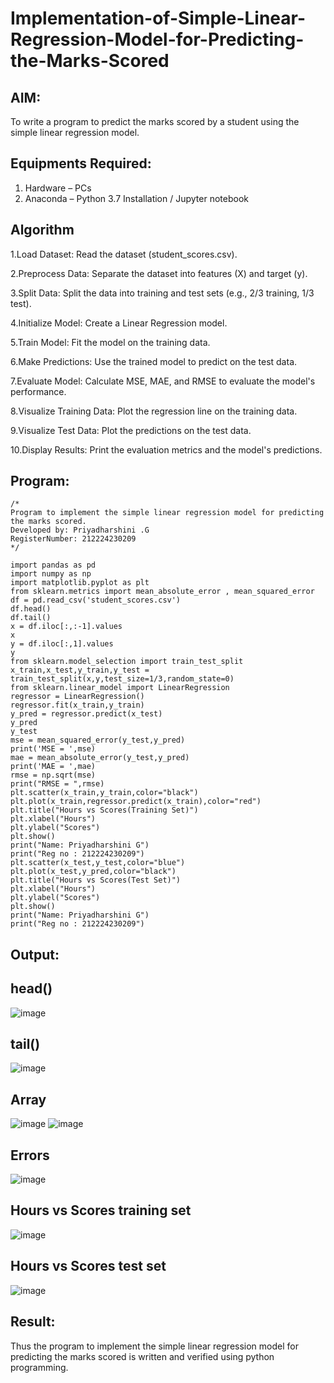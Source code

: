 # Implementation-of-Simple-Linear-Regression-Model-for-Predicting-the-Marks-Scored

## AIM:
To write a program to predict the marks scored by a student using the simple linear regression model.

## Equipments Required:
1. Hardware – PCs
2. Anaconda – Python 3.7 Installation / Jupyter notebook

## Algorithm

1.Load Dataset: Read the dataset (student_scores.csv).

2.Preprocess Data: Separate the dataset into features (X) and target (y).

3.Split Data: Split the data into training and test sets (e.g., 2/3 training, 1/3 test).

4.Initialize Model: Create a Linear Regression model.

5.Train Model: Fit the model on the training data.

6.Make Predictions: Use the trained model to predict on the test data.

7.Evaluate Model: Calculate MSE, MAE, and RMSE to evaluate the model's performance.

8.Visualize Training Data: Plot the regression line on the training data.

9.Visualize Test Data: Plot the predictions on the test data.

10.Display Results: Print the evaluation metrics and the model's predictions.

## Program:
```
/*
Program to implement the simple linear regression model for predicting the marks scored.
Developed by: Priyadharshini .G
RegisterNumber: 212224230209  
*/
```
```
import pandas as pd
import numpy as np
import matplotlib.pyplot as plt
from sklearn.metrics import mean_absolute_error , mean_squared_error
df = pd.read_csv('student_scores.csv')
df.head()
df.tail()
x = df.iloc[:,:-1].values
x
y = df.iloc[:,1].values
y
from sklearn.model_selection import train_test_split
x_train,x_test,y_train,y_test = train_test_split(x,y,test_size=1/3,random_state=0)
from sklearn.linear_model import LinearRegression
regressor = LinearRegression()
regressor.fit(x_train,y_train)
y_pred = regressor.predict(x_test)
y_pred
y_test
mse = mean_squared_error(y_test,y_pred)
print('MSE = ',mse)
mae = mean_absolute_error(y_test,y_pred)
print('MAE = ',mae)
rmse = np.sqrt(mse)
print("RMSE = ",rmse)
plt.scatter(x_train,y_train,color="black")
plt.plot(x_train,regressor.predict(x_train),color="red")
plt.title("Hours vs Scores(Training Set)")
plt.xlabel("Hours")
plt.ylabel("Scores")
plt.show()
print("Name: Priyadharshini G")
print("Reg no : 212224230209")
plt.scatter(x_test,y_test,color="blue")
plt.plot(x_test,y_pred,color="black")
plt.title("Hours vs Scores(Test Set)")
plt.xlabel("Hours")
plt.ylabel("Scores")
plt.show()
print("Name: Priyadharshini G")
print("Reg no : 212224230209")
```

## Output:

## head()
![image](https://github.com/user-attachments/assets/169ba70b-a69f-46dd-9c94-b45711dff4d2)
## tail()
![image](https://github.com/user-attachments/assets/407d0490-d456-41ad-a251-b581719afd0b)
## Array
![image](https://github.com/user-attachments/assets/e81a3b1e-9ecf-480d-b533-f28c5ca9e724)
![image](https://github.com/user-attachments/assets/c13a7273-2633-4f32-8c50-ef590514d305)
## Errors
![image](https://github.com/user-attachments/assets/17a29cc1-841d-4883-bb17-3c14cc5b03a3)
## Hours vs Scores training set
![image](https://github.com/user-attachments/assets/27230549-5ee0-48c0-a2c0-1e61b764832a)
## Hours vs Scores test set
![image](https://github.com/user-attachments/assets/bb81cbea-81ca-46dd-b87e-c92869a7d827)





## Result:
Thus the program to implement the simple linear regression model for predicting the marks scored is written and verified using python programming.
